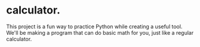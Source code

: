 # calculator.
This project is a fun way to practice Python while creating a useful tool. We'll be making a program that can do basic math for you, just like a regular calculator.
